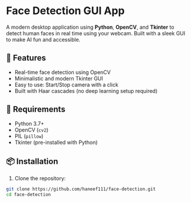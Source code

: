 # Face Detection GUI App

A modern desktop application using **Python**, **OpenCV**, and **Tkinter** to detect human faces in real time using your webcam.
Built with a sleek GUI to make AI fun and accessible.

## 🚀 Features

- Real-time face detection using OpenCV
- Minimalistic and modern Tkinter GUI
- Easy to use: Start/Stop camera with a click
- Built with Haar cascades (no deep learning setup required)

## 🧰 Requirements

- Python 3.7+
- OpenCV (`cv2`)
- PIL (`pillow`)
- Tkinter (pre-installed with Python)

## 📦 Installation

1. Clone the repository:

```bash
git clone https://github.com/haneef111/face-detection.git
cd face-detection
